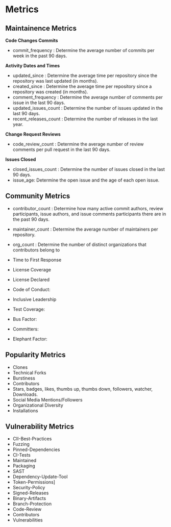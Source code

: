 # Metrics

## Maintainence Metrics

**Code Changes Commits**

- commit_frequency : Determine the average number of commits per week in the past 90 days.

**Activity Dates and Times**

- updated_since : Determine the average time per repository since the repository was last updated (in months).
- created_since : Determine the average time per repository since a repository was created (in months).
- comment_frequency : Determine the average number of comments per issue in the last 90 days.
- updated_issues_count : Determine the number of issues updated in the last 90 days.
- recent_releases_count : Determine the number of releases in the last year.

**Change Request Reviews**

- code_review_count : Determine the average number of review comments per pull request in the last 90 days.

**Issues Closed**

- closed_issues_count : Determine the number of issues closed in the last 90 days.
- issue_age: Determine the open issue and the age of each open issue.

## Community Metrics

- contributor_count : Determine how many active commit authors, review participants, issue authors, and issue comments participants there are in the past 90 days.
- maintainer_count : Determine the average number of maintainers per repository.

- org_count : Determine the number of distinct organizations that contributors belong to
- Time to First Response

- License Coverage
- License Declared
- Code of Conduct:
- Inclusive Leadership

- Test Coverage:
- Bus Factor:
- Committers:
- Elephant Factor:

## Popularity Metrics

- Clones
- Technical Forks
- Burstiness
- Contributors
- Stars, badges, likes, thumbs up, thumbs down, followers, watcher, Downloads.
- Social Media Mentions/Followers
- Organizational Diversity
- Installations

## Vulnerability Metrics

- CII-Best-Practices
- Fuzzing
- Pinned-Dependencies
- CI-Tests
- Maintained
- Packaging
- SAST
- Dependency-Update-Tool
- Token-Permissions]
- Security-Policy
- Signed-Releases
- Binary-Artifacts
- Branch-Protection
- Code-Review
- Contributors
- Vulnerabilities
